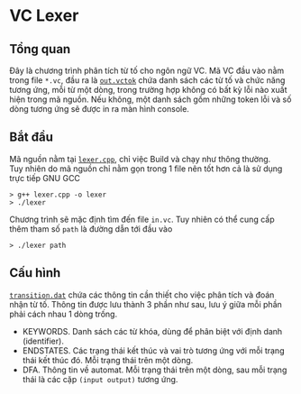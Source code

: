 # VC Lexer
## Tổng quan
Đây là chương trình phân tích từ tố cho ngôn ngữ VC. Mã VC đầu vào nằm trong file `*.vc`, đầu ra là [`out.vctok`](out.vctok) chứa danh sách các từ tố và chức năng tương ứng, mỗi từ một dòng, trong trường hợp không có bất kỳ lỗi nào xuất hiện trong mã nguồn. Nếu không, một danh sách gồm những token lỗi và số dòng tương ứng sẽ được in ra màn hình console.

## Bắt đầu
Mã nguồn nằm tại [`lexer.cpp`](lexer.cpp), chỉ việc Build và chạy như thông thường.
<br>
Tuy nhiên do mã nguồn chỉ nằm gọn trong 1 file nên tốt hơn cả là sử dụng trực tiếp GNU GCC
```
> g++ lexer.cpp -o lexer
> ./lexer
``` 
Chương trình sẽ mặc định tìm đến file `in.vc`. Tuy nhiên có thể cung cấp thêm tham số `path` là đường dẫn tới đầu vào  
```
> ./lexer path
```
## Cấu hình
[`transition.dat`](transition.dat) chứa các thông tin cần thiết cho việc phân tích và đoán nhận từ tố. Thông tin được lưu thành 3 phần như sau, lưu ý giữa mỗi phần phải cách nhau 1 dòng trống.

- KEYWORDS. Danh sách các từ khóa, dùng để phân biệt với định danh (identifier).
- ENDSTATES. Các trạng thái kết thúc và vai trò tương ứng với mỗi trạng thái kết thúc đó. Mỗi trạng thái trên một dòng.
- DFA. Thông tin về automat. Mỗi trạng thái trên một dòng, sau mỗi trạng thái là các cặp `(input output)` tương ứng.
